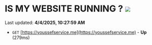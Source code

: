 # IS MY WEBSITE RUNNING ? [![](https://img.shields.io/static/v1?label=Sponsor&message=%E2%9D%A4&logo=GitHub&color=%23fe8e86)](https://github.com/sponsors/Youssef-Lehmam)

Last updated: **4/4/2025, 10:27:59 AM**

- `GET` [https://youssefservice.me](https://youssefservice.me) - **Up** (279ms)

